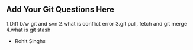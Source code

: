 Add Your Git Questions Here
----------------------------
1.Diff b/w git and svn
2.what is conflict error
3.git pull, fetch and git merge
4.what is git stash

* Rohit Singhs